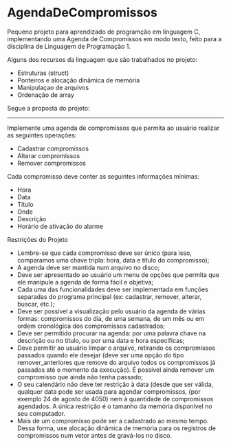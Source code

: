 # AgendaDeCompromissos
Pequeno projeto para aprendizado de programção em linguagem C, implementando uma Agenda de Compromissos em modo texto, feito para a disciplina de Linguagem de Programação 1.

Alguns dos recursos da linguagem que são trabalhados no projeto:
- Estruturas (struct)
- Ponteiros e alocação dinâmica de memória
- Manipulaçao de arquivos
- Ordenação de array


Segue a proposta do projeto:
_________________

Implemente uma agenda de compromissos que permita ao usuário realizar as seguintes operações:
* Cadastrar compromissos
* Alterar compromissos
* Remover compromissos

Cada compromisso deve conter as seguintes informações mínimas:
* Hora
* Data
* Título
* Onde
* Descrição
* Horário de ativação do alarme

Restrições do Projeto
* Lembre-se que cada compromisso deve ser único (para isso, comparamos uma chave tripla: hora, data e título do compromisso);
* A agenda deve ser mantida num arquivo no disco;
* Deve ser apresentado ao usuário um menu de opções que permita que ele manipule a agenda de forma fácil e objetiva;
* Cada uma das funcionalidades deve ser implementada em funções separadas do programa principal (ex: cadastrar, remover, alterar, buscar, etc.);
* Deve ser possível a visualização pelo usuário da agenda de várias formas: compromissos do dia, de uma semana, de um mês ou em ordem cronológica dos compromissos cadastrados;
* Deve ser permitido procurar na agenda: por uma palavra chave na descrição ou no título, ou por uma data e hora específicas;
* Deve permitir ao usuário limpar o arquivo, retirando os compromissos passados quando ele desejar (deve ser uma opção do tipo remover_anteriores que remove do arquivo todos os compromissos já passados até o momento da execução). É possível ainda remover um compromisso que ainda não tenha passado;
* O seu calendário não deve ter restrição à data (desde que ser válida, qualquer data pode ser usada para agendar compromissos, (por exemplo 24 de agosto de 4050) nem à quantidade de compromissos agendados. A única restrição é o tamanho da memória disponível no seu computador.
* Mais de um compromisso pode ser a cadastrado ao mesmo tempo. Dessa forma, use alocação dinâmica de memória para os registros de compromissos num vetor antes de gravá-los no disco.
